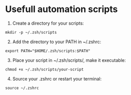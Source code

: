 # Usefull automation scripts
1.	Create a directory for your scripts:
```
mkdir -p ~/.zsh/scripts

```
2.	Add the directory to your PATH in ~/.zshrc:
```
export PATH="$HOME/.zsh/scripts:$PATH"
```
3.	Place your script in ~/.zsh/scripts/, make it executable:

```
chmod +x ~/.zsh/scripts/your-script
```
4.	Source your .zshrc or restart your terminal:

```
source ~/.zshrc
```
